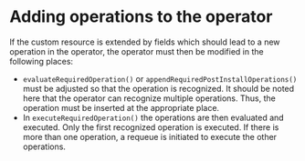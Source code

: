 # Adding operations to the operator

If the custom resource is extended by fields which should lead to a new operation in the operator,
the operator must then be modified in the following places:
- `evaluateRequiredOperation()` or `appendRequiredPostInstallOperations()` must be adjusted so that the operation is recognized.
  It should be noted here that the operator can recognize multiple operations. Thus, the operation must be inserted at the appropriate place.
- In `executeRequiredOperation()` the operations are then evaluated and executed.
  Only the first recognized operation is executed. If there is more than one operation, a requeue is initiated to execute the other operations.
